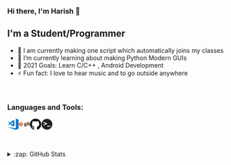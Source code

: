 ### Hi there, I'm Harish 👋

## I'm a Student/Programmer

- 🔭 I am currently making one script which automatically joins my classes
- 🌱 I’m currently learning about making Python Modern GUIs 
- 🥅 2021 Goals: Learn C/C++ , Android Development
- ⚡ Fun fact: I love to hear music and to go outside anywhere

<br />

### Languages and Tools:

<img align="left" alt="Visual Studio Code" width="26px" src="https://raw.githubusercontent.com/github/explore/80688e429a7d4ef2fca1e82350fe8e3517d3494d/topics/visual-studio-code/visual-studio-code.png" />
<img align="left" alt="Git" width="26px" src="https://raw.githubusercontent.com/github/explore/80688e429a7d4ef2fca1e82350fe8e3517d3494d/topics/git/git.png" />
<img align="left" alt="GitHub" width="26px" src="https://raw.githubusercontent.com/github/explore/78df643247d429f6cc873026c0622819ad797942/topics/github/github.png" />
<img align="left" alt="Terminal" width="26px" src="https://raw.githubusercontent.com/github/explore/80688e429a7d4ef2fca1e82350fe8e3517d3494d/topics/terminal/terminal.png" />

<br />
<br />

#
<details>
  <summary>:zap: GitHub Stats</summary>

  <img align="left" alt="harish795's GitHub Stats" src="https://github-readme-stats.codestackr.vercel.app/api?username=harish795&show_icons=true&hide_border=true" />

</details>

[Stack Overflow Profile ]: https://stackoverflow.com/users/14588234/harish795
[Git Hub Profile]: https://github.com/harish795
[Dev.to Profile]: https://dev.to/harish795

